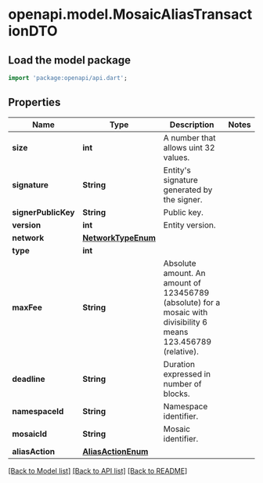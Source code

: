 # openapi.model.MosaicAliasTransactionDTO

## Load the model package
```dart
import 'package:openapi/api.dart';
```

## Properties
Name | Type | Description | Notes
------------ | ------------- | ------------- | -------------
**size** | **int** | A number that allows uint 32 values. | 
**signature** | **String** | Entity's signature generated by the signer. | 
**signerPublicKey** | **String** | Public key. | 
**version** | **int** | Entity version. | 
**network** | [**NetworkTypeEnum**](NetworkTypeEnum.md) |  | 
**type** | **int** |  | 
**maxFee** | **String** | Absolute amount. An amount of 123456789 (absolute) for a mosaic with divisibility 6 means 123.456789 (relative). | 
**deadline** | **String** | Duration expressed in number of blocks. | 
**namespaceId** | **String** | Namespace identifier. | 
**mosaicId** | **String** | Mosaic identifier. | 
**aliasAction** | [**AliasActionEnum**](AliasActionEnum.md) |  | 

[[Back to Model list]](../README.md#documentation-for-models) [[Back to API list]](../README.md#documentation-for-api-endpoints) [[Back to README]](../README.md)


